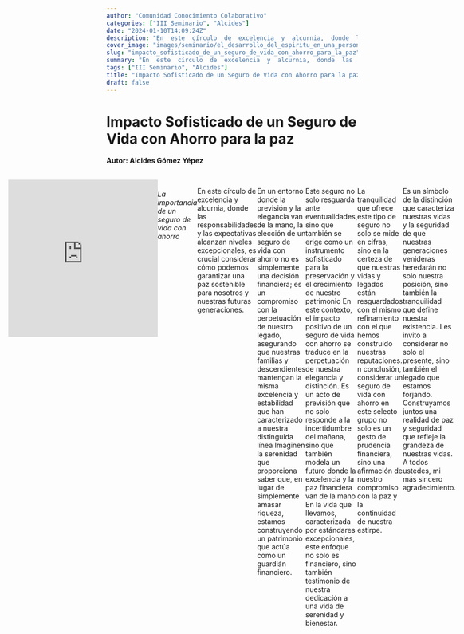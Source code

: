 ```yaml
---
author: "Comunidad Conocimiento Colaborativo"
categories: ["III Seminario", "Alcides"]
date: "2024-01-10T14:09:24Z"
description: "En  este  círculo  de  excelencia  y  alcurnia,  donde  las  responsabilidades  y  las  expectativas alcanzan  niveles  excepcionales,  es  crucial  considerar  cómo  podemos  garantizar  una  paz sostenible para nosotros y nuestras futuras generaciones..."
cover_image: "images/seminario/el_desarrollo_del_espiritu_en_una_persona_sana.png"
slug: "impacto_sofisticado_de_un_seguro_de_vida_con_ahorro_para_la_paz"
summary: "En  este  círculo  de  excelencia  y  alcurnia,  donde  las  responsabilidades  y  las  expectativas alcanzan  niveles  excepcionales,  es  crucial  considerar  cómo  podemos  garantizar  una  paz sostenible para nosotros y nuestras futuras generaciones... "
tags: ["III Seminario", "Alcides"]
title: "Impacto Sofisticado de un Seguro de Vida con Ahorro para la paz"
draft: false
---
```


# Impacto Sofisticado de un Seguro de Vida con Ahorro para la paz
<div style="display: flex; justify-content: flex-start; font-weight: bold; margin-bottom: 30px;"> 
Autor: Alcides Gómez Yépez
</div>

<div style="display: flex; justify-content: center; margin-bottom: 30px;">
<iframe width="560" height="315" src="https://www.youtube.com/embed/vtelOfRVPwM?si=JQaQ4f5cbhBtD29T" title="YouTube video player" frameborder="0" allow="accelerometer; autoplay; clipboard-write; encrypted-media; gyroscope; picture-in-picture; web-share" allowfullscreen></iframe>

###### La importancia de un seguro de vida con ahorro

En  este  círculo  de  excelencia  y  alcurnia,  donde  las  responsabilidades  y  las  expectativas alcanzan  niveles  excepcionales,  es  crucial  considerar  cómo  podemos  garantizar  una  paz sostenible para nosotros y nuestras futuras generaciones.

En un entorno donde la previsión y la elegancia van de la mano, la elección de un seguro de vida  con  ahorro  no  es  simplemente  una  decisión  financiera;  es  un  compromiso  con  la perpetuación de nuestro legado, asegurando que nuestras familias y descendientes mantengan la misma excelencia y estabilidad que han caracterizado a nuestra distinguida línea Imaginen la serenidad que proporciona saber que, en lugar de simplemente amasar riqueza, estamos construyendo un patrimonio que actúa como un guardián financiero. 

Este seguro no solo resguarda ante eventualidades, sino que también se erige como un instrumento sofisticado para la preservación y el crecimiento de nuestro patrimonio En  este  contexto,  el  impacto  positivo  de  un  seguro  de  vida  con  ahorro  se  traduce  en  la perpetuación de nuestra elegancia y distinción. Es un acto de previsión que no solo responde a la incertidumbre del mañana, sino que también modela un futuro donde la excelencia y la paz financiera van de la mano En la vida que llevamos, caracterizada por estándares excepcionales, este enfoque no solo es financiero, sino también testimonio de nuestra dedicación a una vida de serenidad y bienestar. 

La tranquilidad que ofrece este tipo de seguro no solo se mide en cifras, sino en la certeza de que nuestras vidas y legados están resguardados con el mismo refinamiento con el que hemos construido nuestras reputaciones. n conclusión, considerar un seguro de vida con ahorro en este selecto grupo no solo es un gesto de prudencia financiera, sino una afirmación de nuestro compromiso con la paz y la continuidad de nuestra estirpe. 

Es un símbolo de la distinción que caracteriza nuestras vidas y la seguridad de que nuestras generaciones venideras heredarán no solo nuestra posición, sino también la tranquilidad que define nuestra existencia. Les invito a considerar no solo el presente, sino también el legado que estamos forjando. Construyamos juntos una realidad de paz y seguridad que refleje la grandeza de nuestras vidas. A todos ustedes, mi más sincero agradecimiento. 